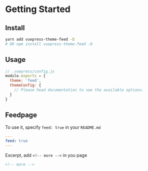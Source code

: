 # Getting Started

## Install

```bash
yarn add vuepress-theme-feed -D
# OR npm install vuepress-theme-feed -D
```

<!-- more -->

## Usage

```js
// .vuepress/config.js
module.exports = {
  theme: 'feed',
  themeConfig: {
    // Please head documentation to see the available options.
  }
}
```

## Feedpage
To use it, specify `feed: true` in your `README.md`
```yml
---
feed: true
---
```

Excerpt, add `<!-- more -->` in you page
```md
<!-- more -->
```
